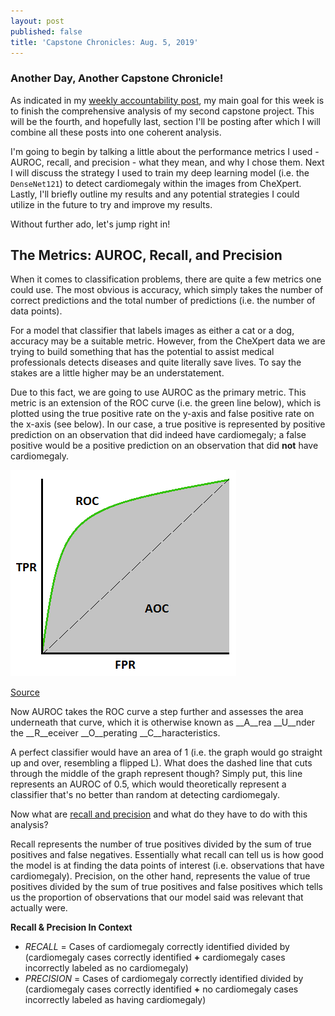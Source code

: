 ```yaml
---
layout: post
published: false
title: 'Capstone Chronicles: Aug. 5, 2019'
---
```

### Another Day, Another Capstone Chronicle!

As indicated in my [weekly accountability post](https://jearny58.github.io/2019-08-04-staying-accountable-week-of-aug-4th/), my main goal for this week is to finish the comprehensive analysis of my second capstone project. This will be the fourth, and hopefully last, section I'll be posting after which I will combine all these posts into one coherent analysis. 

I'm going to begin by talking a little about the performance metrics I used - AUROC, recall, and precision - what they mean, and why I chose them. Next I will discuss the strategy I used to train my deep learning model (i.e. the `DenseNet121`) to detect cardiomegaly within the images from CheXpert. Lastly, I'll briefly outline my results and any potential strategies I could utilize in the future  to try and improve my results.

Without further ado, let's jump right in!

## The Metrics: AUROC, Recall, and Precision

When it comes to classification problems, there are quite a few metrics one could use. The most obvious is accuracy, which simply takes the number of correct predictions and the total number of predictions (i.e. the number of data points). 

For a model that classifier that labels images as either a cat or a dog, accuracy may be a suitable metric. However, from the CheXpert data we are trying to build something that has the potential to assist medical professionals detects diseases and quite literally save lives. To say the stakes are a little higher may be an understatement. 

Due to this fact, we are going to use AUROC as the primary metric. This metric is an extension of the ROC curve (i.e. the green line below), which is plotted using the true positive rate on the y-axis and false positive rate on the x-axis (see below). In our case, a true positive is represented by positive prediction on an observation that did indeed have cardiomegaly; a false positive would be a positive prediction on an observation that did __not__ have cardiomegaly. 

![auroc_curve.png](/img/auroc_curve.png)

[Source](https://towardsdatascience.com/understanding-auc-roc-curve-68b2303cc9c5)

Now AUROC takes the ROC curve a step further and assesses the area underneath that curve, which it is otherwise known as __A__rea __U__nder the __R__eceiver __O__perating __C__haracteristics. 

A perfect classifier would have an area of 1 (i.e. the graph would go straight up and over, resembling a flipped L). What does the dashed line that cuts through the middle of the graph represent though? Simply put, this line represents an AUROC of 0.5, which would theoretically represent a classifier that's no better than random at detecting cardiomegaly. 

Now what are [recall and precision](https://scikit-learn.org/stable/auto_examples/model_selection/plot_precision_recall.html) and what do they have to do with this analysis? 

Recall represents the number of true positives divided by the sum of true positives and false negatives. Essentially what recall can tell us is how good the model is at finding the data points of interest (i.e. observations that have cardiomegaly). Precision, on the other hand, represents the value of true positives divided by the sum of true positives and false positives which tells us the proportion of observations that our model said was relevant that actually were. 

__Recall & Precision In Context__

- _RECALL_ = Cases of cardiomegaly correctly identified divided by (cardiomegaly cases correctly identified __+__ cardiomegaly cases incorrectly labeled as no cardiomegaly)
- _PRECISION_ = Cases of cardiomegaly correctly identified divided by (cardiomegaly cases correctly identified __+__ no cardiomegaly cases incorrectly labeled as having cardiomegaly)

